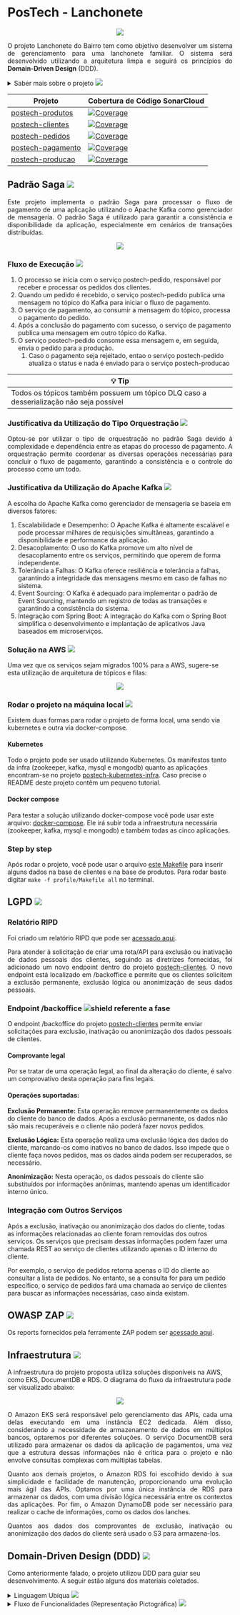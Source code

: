 # PosTech - Lanchonete

<p align="center">
  <img src="https://github.com/postech-lanchonete/.github/blob/main/profile/logo.png?raw=true" />
</p>

<p align="justify">
  O projeto Lanchonete do Bairro tem como objetivo desenvolver um sistema de gerenciamento para uma lanchonete familiar. O sistema será desenvolvido utilizando a arquitetura limpa e seguirá os princípios do <b>Domain-Driven Design</b> (DDD).
</p>
<details>
  <summary>Saber mais sobre o projeto <img src="https://img.shields.io/badge/Fase-1-white.svg?"></summary>
  <p align="justify">
  Através desse sistema, os clientes terão acesso a uma interface intuitiva onde poderão realizar pedidos e efetuar pagamentos de forma prática. Será possível montar o combo de lanches com opções de lanche, acompanhamento e bebida. O sistema também permitirá que os clientes acompanhem o progresso do seu pedido, desde a confirmação até a entrega ou retirada.
  </p>
  <p align="justify">
    Além das funcionalidades voltadas para os clientes, o sistema contará com um painel administrativo que permitirá o gerenciamento de clientes, produtos e categorias. O estabelecimento poderá cadastrar novos clientes, gerenciar campanhas promocionais, adicionar, editar e remover produtos, definindo nome, categoria, preço, descrição e imagens. Também será possível acompanhar os pedidos em andamento e verificar o tempo de espera de cada pedido.
  </p>
  <p align="justify">
    O projeto será desenvolvido utilizando a linguagem de programação Java 17 e o framework Spring Boot. Será integrado ao banco de dados MariaDB para armazenar as informações dos clientes, produtos e pedidos. Além disso, o projeto incluirá a documentação do sistema utilizando a linguagem ubíqua (DDD) e a implementação de *endpoints* RESTful para as funcionalidades descritas.
  </p>
  <p align="justify">
    Com o projeto Lanchonete do Bairro, pretendemos criar um sistema eficiente e intuitivo que facilite o processo de pedido e pagamento, proporcionando uma experiência agradável aos clientes e auxiliando o estabelecimento.
  </p>
</details>

| Projeto                   | Cobertura de Código SonarCloud |
|---------------------------|--------------------------------|
| [postech-produtos](https://github.com/postech-lanchonete/postech-produtos) | [![Coverage](https://sonarcloud.io/api/project_badges/measure?project=postech-lanchonete_postech-produtos&metric=coverage)](https://sonarcloud.io/summary/new_code?id=postech-lanchonete_postech-produtos) |
| [postech-clientes](https://github.com/postech-lanchonete/postech-clientes) | [![Coverage](https://sonarcloud.io/api/project_badges/measure?project=postech-lanchonete_postech-clientes&metric=coverage)](https://sonarcloud.io/summary/new_code?id=postech-lanchonete_postech-clientes) |
| [postech-pedidos](https://github.com/postech-lanchonete/postech-pedidos) | [![Coverage](https://sonarcloud.io/api/project_badges/measure?project=postech-lanchonete_postech-pedidos&metric=coverage)](https://sonarcloud.io/summary/new_code?id=postech-lanchonete_postech-pedidos) |
| [postech-pagamento](https://github.com/postech-lanchonete/postech-pagamento) | [![Coverage](https://sonarcloud.io/api/project_badges/measure?project=postech-lanchonete_postech-pagamento&metric=coverage)](https://sonarcloud.io/summary/new_code?id=postech-lanchonete_postech-pagamento) |
| [postech-producao](https://github.com/postech-lanchonete/postech-producao) | [![Coverage](https://sonarcloud.io/api/project_badges/measure?project=postech-lanchonete_postech-producao&metric=coverage)](https://sonarcloud.io/summary/new_code?id=postech-lanchonete_postech-producao) |

## Padrão Saga <img src="https://img.shields.io/badge/Fase-5-important.svg?">

<p align="justify">
  Este projeto implementa o padrão Saga para processar o fluxo de pagamento de uma aplicação utilizando o Apache Kafka como gerenciador de mensageria. O padrão Saga é utilizado para garantir a consistência e disponibilidade da aplicação, especialmente em cenários de transações distribuídas.
</p>

<p align="center">
  <img src="https://github.com/postech-lanchonete/.github/assets/20681811/ca72bd9b-d630-48cd-8654-8aeca107682c" />
</p>

### Fluxo de Execução <img src="https://img.shields.io/badge/Fase-5-important.svg?">

1. O processo se inicia com o serviço postech-pedido, responsável por receber e processar os pedidos dos clientes.
2. Quando um pedido é recebido, o serviço postech-pedido publica uma mensagem no tópico do Kafka para iniciar o fluxo de pagamento.
3. O serviço de pagamento, ao consumir a mensagem do tópico, processa o pagamento do pedido.
4. Após a conclusão do pagamento com sucesso, o serviço de pagamento publica uma mensagem em outro tópico do Kafka.
5. O serviço postech-pedido consome essa mensagem e, em seguida, envia o pedido para a produção.
   1. Caso o pagamento seja rejeitado, entao o serviço postech-pedido atualiza o status e nada é enviado para o serviço postech-producao
  
| 💡 Tip |
|--------|
| Todos os tópicos também possuem um tópico DLQ caso a desserialização não seja possível |


### Justificativa da Utilização do Tipo Orquestração <img src="https://img.shields.io/badge/Fase-5-important.svg?">

<p align="justify">
  Optou-se por utilizar o tipo de orquestração no padrão Saga devido à complexidade e dependência entre as etapas do processo de pagamento. A orquestração permite coordenar as diversas operações necessárias para concluir o fluxo de pagamento, garantindo a consistência e o controle do processo como um todo.
</p>

### Justificativa da Utilização do Apache Kafka <img src="https://img.shields.io/badge/Fase-5-important.svg?">
A escolha do Apache Kafka como gerenciador de mensageria se baseia em diversos fatores:

1. Escalabilidade e Desempenho: O Apache Kafka é altamente escalável e pode processar milhares de requisições simultâneas, garantindo a disponibilidade e performance da aplicação.
2. Desacoplamento: O uso do Kafka promove um alto nível de desacoplamento entre os serviços, permitindo que operem de forma independente.
3. Tolerância a Falhas: O Kafka oferece resiliência e tolerância a falhas, garantindo a integridade das mensagens mesmo em caso de falhas no sistema.
4. Event Sourcing: O Kafka é adequado para implementar o padrão de Event Sourcing, mantendo um registro de todas as transações e garantindo a consistência do sistema.
5. Integração com Spring Boot: A integração do Kafka com o Spring Boot simplifica o desenvolvimento e implantação de aplicativos Java baseados em microserviços.

### Solução na AWS <img src="https://img.shields.io/badge/Fase-5-important.svg?">

Uma vez que os serviços sejam migrados 100% para a AWS, sugere-se esta utilização de arquitetura de tópicos e filas:

<p align="center">
  <img src="https://github.com/postech-lanchonete/.github/assets/20681811/66783608-c155-4489-86c0-fb1e180328f0?raw=true" />
</p>

### Rodar o projeto na máquina local <img src="https://img.shields.io/badge/Fase-5-important.svg?">

Existem duas formas para rodar o projeto de forma local, uma sendo via kubernetes e outra via docker-compose.

#### Kubernetes

Todo o projeto pode ser usado utilizando Kubernetes. Os manifestos tanto da infra (zookeeper, kafka, mysql e mongodb) quanto as aplicações encontram-se no projeto [postech-kubernetes-infra](https://github.com/postech-lanchonete/postech-kubernetes-infra). Caso precise o README deste projeto contêm um pequeno tutorial.

#### Docker compose

Para testar a solução utilizando docker-compose você pode usar este arquivo: [docker-compose](../main/infra/docker-compose.yml). Ele irá subir toda a infraestrutura necessária (zookeeper, kafka, mysql e mongodb) e também todas as cinco aplicações.

### Step by step

Após rodar o projeto, você pode usar o arquivo [este Makefile](./Makefile) para inserir alguns dados na base de clientes e na base de produtos. Para rodar baste digitar `make -f profile/Makefile all` no terminal.

## LGPD <img src="https://img.shields.io/badge/Fase-5-important.svg?">

### Relatório RIPD

Foi criado um relatório RIPD que pode ser [acessado aqui](https://postech-lanchonete.github.io/postech-relatorios/lgpd/).

<p align="justify">
Para atender à solicitação de criar uma rota/API para exclusão ou inativação de dados pessoais dos clientes, seguindo as diretrizes fornecidas, foi adicionado um novo endpoint dentro do projeto <a href="https://github.com/postech-lanchonete/postech-clientes">postech-clientes</a>. O novo endpoint está localizado em /backoffice e permite que os clientes solicitem a exclusão permanente, exclusão lógica ou anonimização de seus dados pessoais.
</p>

### Endpoint /backoffice  <img src="https://img.shields.io/badge/Fase-5-important.svg?" alt="shield referente a fase">
O endpoint /backoffice do projeto <a href="https://github.com/postech-lanchonete/postech-clientes">postech-clientes</a> permite enviar solicitações para exclusão, inativação ou anonimização dos dados pessoais de clientes.

#### Comprovante legal

Por se tratar de uma operação legal, ao final da alteração do cliente, é salvo um comprovativo desta operação para fins legais.

#### Operações suportadas:

**Exclusão Permanente:** Esta operação remove permanentemente os dados do cliente do banco de dados. Após a exclusão permanente, os dados não são mais recuperáveis e o cliente não poderá fazer novos pedidos.

**Exclusão Lógica:** Esta operação realiza uma exclusão lógica dos dados do cliente, marcando-os como inativos no banco de dados. Isso impede que o cliente faça novos pedidos, mas os dados ainda podem ser recuperados, se necessário.

**Anonimização:** Nesta operação, os dados pessoais do cliente são substituídos por informações anônimas, mantendo apenas um identificador interno único.

### Integração com Outros Serviços

Após a exclusão, inativação ou anonimização dos dados do cliente, todas as informações relacionadas ao cliente foram removidas dos outros serviços. Os serviços que precisam dessas informações podem fazer uma chamada REST ao serviço de clientes utilizando apenas o ID interno do cliente.

Por exemplo, o serviço de pedidos retorna apenas o ID do cliente ao consultar a lista de pedidos. No entanto, se a consulta for para um pedido específico, o serviço de pedidos fará uma chamada ao serviço de clientes para buscar as informações necessárias, caso ainda existam.

## OWASP ZAP  <img src="https://img.shields.io/badge/Fase-5-important.svg?">

Os reports fornecidos pela ferramente ZAP podem ser [acessado aqui](https://postech-lanchonete.github.io/postech-relatorios/zap/).

## Infraestrutura <img src="https://img.shields.io/badge/Fase-5-important.svg?">

A infraestrutura do projeto proposta utiliza soluções disponíveis na AWS, como EKS, DocumentDB e RDS. O diagrama do fluxo da infraestrutura pode ser visualizado abaixo:

<p align="center">
  <img src="https://github.com/postech-lanchonete/.github/assets/20681811/b032dab3-06ab-424f-b413-6ee965f097eb?raw=true" />
</p>

<p align="justify">
  O Amazon EKS será responsável pelo gerenciamento das APIs, cada uma delas executando em uma instância EC2 dedicada. Além disso, considerando a necessidade de armazenamento de dados em múltiplos bancos, optaremos por diferentes soluções. O serviço DocumentDB será utilizado para armazenar os dados da aplicação de pagamentos, uma vez que a estrutura dessas informações não é crítica para o projeto e não envolve consultas complexas com múltiplas tabelas. 
</p>
<p align="justify">
  Quanto aos demais projetos, o Amazon RDS foi escolhido devido à sua simplicidade e facilidade de manutenção, proporcionando uma evolução mais ágil das APIs. Optamos por uma única instância de RDS para armazenar os dados, com uma divisão lógica necessária entre os contextos das aplicações. Por fim, o Amazon DynamoDB pode ser necessário para realizar o cache de informações, como os dados dos lanches.
</p>
<p align="justify">
  Quantos aos dados dos comprovantes de exclusão, inativação ou anonimização dos dados do cliente será usado o S3 para armazena-los.
</p>

## Domain-Driven Design (DDD) <img src="https://img.shields.io/badge/Fase-1-white.svg?">

Como anteriormente falado, o projeto utilizou DDD para guiar seu desenvolvimento. A seguir estão alguns dos materiais coletados. 

<details>
  <summary>Linguagem Ubíqua <img src="https://img.shields.io/badge/Fase-1-white.svg?"></summary>

1. Lanchonete: Estabelecimento que oferece uma variedade de alimentos e bebidas.
2. Cliente: Pessoa que faz um pedido na lanchonete.
3. Pedido: Solicitação de alimentos e/ou bebidas feita por um cliente.
4. Produto: Produtos que compõem um pedido
5. Acompanhamento: Opção adicional selecionada pelo cliente para acompanhar seu lanche.
6. Lanche: Alimento principal do pedido, como hamburguês, pizza, etc.
7. Acompanhamento: Alimento secundário do pedido, como batata frita, salada, etc.
8. Bebida: Opção de bebida selecionada pelo cliente.
9. Sobremesa: Complemento da alimentação.
10. Pagamento: Processo de efetuar o pagamento do pedido.
11. Sistema de Pedido: Tela ou dispositivo no estabelecimento que mostra o status do pedido em diferentes etapas para os clientes e para a equipe da cozinha.
12. Equipe da cozinha: Funcionários responsáveis por preparar os pedidos.
13. Status do Pedido: Indicador do progresso do pedido, dividido em:
14. Recebido: Pedido registrado e aguardando preparação.
15. Em preparação: Pedido em processo de preparação na cozinha.
16. Pronto: Pedido concluído e pronto para retirada.
17. Finalizado: Pedido entregue e finalizado.
18. Entrega: Processo de notificar o cliente quando o pedido está pronto para retirada.
19. Acompanhamento de Pedidos: Funcionalidade que permite acompanhar o status dos pedidos em andamento e estimar o tempo de espera.
20. Balcão de recolha: Local físico onde os pedidos são entregas quando finalizado para a recolha pelo cliente.
</details>

<details>
  <summary>Fluxo de Funcionalidades (Representação Pictográfica) <img src="https://img.shields.io/badge/Fase-1-white.svg?"></summary>

<p align="justify">
  Alguns dos fluxos que este Sistema se propõe a resolver são os de realização do pedido e seu pagamento e a preparação e entrega do pedido. Os fluxos foram mapeados como são feitos hoje, sem a implementação do sistema, e como se visualiza após a sua implementação.
</p>

### Preparação e entrega do pedido

<p align="center">
  <img src="profile/fluxo_1_ddd.png" />
</p>

Fluxo 1. Fluxo antigo onde o pedido é recebido pela equipe de cozinha por uma anotação em papel e prepara todos os produtos, sem informar seu status a ninguém.

### Novo fluxo de preparação e entrega do pedido

<p align="center">
  <img src="profile/fluxo_2_ddd.png" />
</p>

Fluxo 2. Novo fluxo proposto onde a equipe de cozinha pode visualizar os pedidos em um sistema de pedidos e à medida que os produtos são feitos, seu status é alterado e o cliente pode acompanhar este status.

### Realização do pedido e seu pagamento

<p align="center">
  <img src="profile/fluxo_3_ddd.png" />
</p>

Fluxo 3. Fluxo antigo onde o cliente depende de um funcionário para realizar o pedido e pagamento. Além disso o pedido só é enviado para a equipe da cozinha por uma ação do funcionário.

### Novo fluxo de realização do pedido e seu pagamento

<p align="center">
  <img src="profile/fluxo_4_ddd.png" />
</p>

Fluxo 4. Fluxo atualizado com nova proposta. Cliente pode interagir diretamente com a interface de seleção de produtos e realizar ele mesmo o pagamento. Além disso, o pedido vai diretamente para o sistema de pedidos assim que o pagamento é realizado.

</details>

